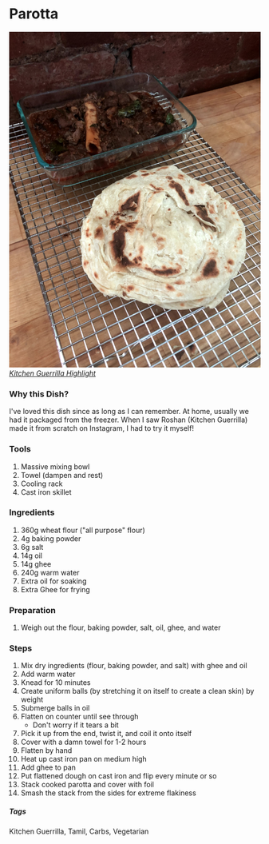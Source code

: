 # Parotta
![Parotta and Mutton Curry](../images/parotta-1.jpg)
[*Kitchen Guerrilla Highlight*](https://www.instagram.com/s/aGlnaGxpZ2h0OjE3ODcyNDAxOTEwNjY3ODc3?igshid=8g8jbni61adc&story_media_id=2298661892505996627)

### Why this Dish?
I've loved this dish since as long as I can remember. At home, usually we had it packaged from the freezer. When I saw Roshan (Kitchen Guerrilla) made it from scratch on Instagram, I had to try it myself! 

### Tools
1. Massive mixing bowl
1. Towel (dampen and rest)
1. Cooling rack
1. Cast iron skillet

### Ingredients
1. 360g wheat flour ("all purpose" flour)
1. 4g baking powder
1. 6g salt
1. 14g oil
1. 14g ghee
1. 240g warm water
1. Extra oil for soaking
1. Extra Ghee for frying 

### Preparation
1. Weigh out the flour, baking powder, salt, oil, ghee, and water

### Steps
1. Mix dry ingredients (flour, baking powder, and salt) with ghee and oil
1. Add warm water
1. Knead for 10 minutes
1. Create uniform balls (by stretching it on itself to create a clean skin) by weight
1. Submerge balls in oil
1. Flatten on counter until see through 
    * Don't worry if it tears a bit
1. Pick it up from the end, twist it, and coil it onto itself
1. Cover with a damn towel for 1-2 hours
1. Flatten by hand
1. Heat up cast iron pan on medium high 
1. Add ghee to pan
1. Put flattened dough on cast iron and flip every minute or so
1. Stack cooked parotta and cover with foil
1. Smash the stack from the sides for extreme flakiness

##### Tags
Kitchen Guerrilla, Tamil, Carbs, Vegetarian
